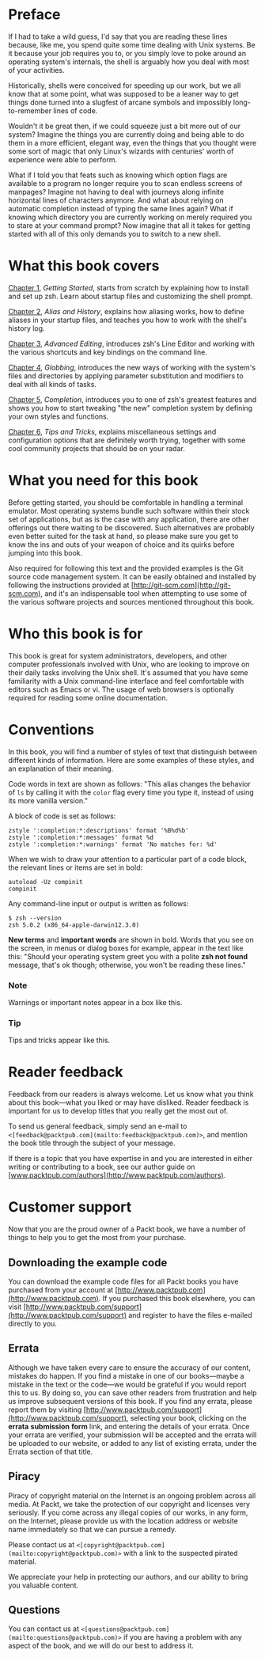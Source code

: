 # Preface

If I had to take a wild guess, I'd say that you are reading these lines because, like me, you spend quite some time dealing with Unix systems. Be it because your job requires you to, or you simply love to poke around an operating system's internals, the shell is arguably how you deal with most of your activities.

Historically, shells were conceived for speeding up our work, but we all know that at some point, what was supposed to be a leaner way to get things done turned into a slugfest of arcane symbols and impossibly long-to-remember lines of code.

Wouldn't it be great then, if we could squeeze just a bit more out of our system? Imagine the things you are currently doing and being able to do them in a more efficient, elegant way, even the things that you thought were some sort of magic that only Linux's wizards with centuries' worth of experience were able to perform.

What if I told you that feats such as knowing which option flags are available to a program no longer require you to scan endless screens of manpages? Imagine not having to deal with journeys along infinite horizontal lines of characters anymore. And what about relying on automatic completion instead of typing the same lines again? What if knowing which directory you are currently working on merely required you to stare at your command prompt? Now imagine that all it takes for getting started with all of this only demands you to switch to a new shell.

# What this book covers

[Chapter 1](ch01.html "Chapter 1. Getting Started"), *Getting Started*, starts from scratch by explaining how to install and set up zsh. Learn about startup files and customizing the shell prompt.

[Chapter 2](ch02.html "Chapter 2. Alias and History"), *Alias and History*, explains how aliasing works, how to define aliases in your startup files, and teaches you how to work with the shell's history log.

[Chapter 3](ch03.html "Chapter 3. Advanced Editing"), *Advanced Editing*, introduces zsh's Line Editor and working with the various shortcuts and key bindings on the command line.

[Chapter 4](ch04.html "Chapter 4. Globbing"), *Globbing*, introduces the new ways of working with the system's files and directories by applying parameter substitution and modifiers to deal with all kinds of tasks.

[Chapter 5](ch05.html "Chapter 5. Completion"), *Completion*, introduces you to one of zsh's greatest features and shows you how to start tweaking "the new" completion system by defining your own styles and functions.

[Chapter 6](ch06.html "Chapter 6. Tips and Tricks"), *Tips and Tricks*, explains miscellaneous settings and configuration options that are definitely worth trying, together with some cool community projects that should be on your radar.

# What you need for this book

Before getting started, you should be comfortable in handling a terminal emulator. Most operating systems bundle such software within their stock set of applications, but as is the case with any application, there are other offerings out there waiting to be discovered. Such alternatives are probably even better suited for the task at hand, so please make sure you get to know the ins and outs of your weapon of choice and its quirks before jumping into this book.

Also required for following this text and the provided examples is the Git source code management system. It can be easily obtained and installed by following the instructions provided at [http://git-scm.com](http://git-scm.com), and it's an indispensable tool when attempting to use some of the various software projects and sources mentioned throughout this book.

# Who this book is for

This book is great for system administrators, developers, and other computer professionals involved with Unix, who are looking to improve on their daily tasks involving the Unix shell. It's assumed that you have some familiarity with a Unix command-line interface and feel comfortable with editors such as Emacs or vi. The usage of web browsers is optionally required for reading some online documentation.

# Conventions

In this book, you will find a number of styles of text that distinguish between different kinds of information. Here are some examples of these styles, and an explanation of their meaning.

Code words in text are shown as follows: "This alias changes the behavior of `ls` by calling it with the `color` flag every time you type it, instead of using its more vanilla version."

A block of code is set as follows:

```
zstyle ':completion:*:descriptions' format '%B%d%b'
zstyle ':completion:*:messages' format %d
zstyle ':completion:*:warnings' format 'No matches for: %d'
```

When we wish to draw your attention to a particular part of a code block, the relevant lines or items are set in bold:

```
autoload -Uz compinit
compinit

```

Any command-line input or output is written as follows:

```
$ zsh --version
zsh 5.0.2 (x86_64-apple-darwin12.3.0)

```

**New terms** and **important words** are shown in bold. Words that you see on the screen, in menus or dialog boxes for example, appear in the text like this: "Should your operating system greet you with a polite **zsh not found** message, that's ok though; otherwise, you won't be reading these lines."

### Note

Warnings or important notes appear in a box like this.

### Tip

Tips and tricks appear like this.

# Reader feedback

Feedback from our readers is always welcome. Let us know what you think about this book—what you liked or may have disliked. Reader feedback is important for us to develop titles that you really get the most out of.

To send us general feedback, simply send an e-mail to `<[feedback@packtpub.com](mailto:feedback@packtpub.com)>`, and mention the book title through the subject of your message.

If there is a topic that you have expertise in and you are interested in either writing or contributing to a book, see our author guide on [www.packtpub.com/authors](http://www.packtpub.com/authors).

# Customer support

Now that you are the proud owner of a Packt book, we have a number of things to help you to get the most from your purchase.

## Downloading the example code

You can download the example code files for all Packt books you have purchased from your account at [http://www.packtpub.com](http://www.packtpub.com). If you purchased this book elsewhere, you can visit [http://www.packtpub.com/support](http://www.packtpub.com/support) and register to have the files e-mailed directly to you.

## Errata

Although we have taken every care to ensure the accuracy of our content, mistakes do happen. If you find a mistake in one of our books—maybe a mistake in the text or the code—we would be grateful if you would report this to us. By doing so, you can save other readers from frustration and help us improve subsequent versions of this book. If you find any errata, please report them by visiting [http://www.packtpub.com/support](http://www.packtpub.com/support), selecting your book, clicking on the **errata** **submission** **form** link, and entering the details of your errata. Once your errata are verified, your submission will be accepted and the errata will be uploaded to our website, or added to any list of existing errata, under the Errata section of that title.

## Piracy

Piracy of copyright material on the Internet is an ongoing problem across all media. At Packt, we take the protection of our copyright and licenses very seriously. If you come across any illegal copies of our works, in any form, on the Internet, please provide us with the location address or website name immediately so that we can pursue a remedy.

Please contact us at `<[copyright@packtpub.com](mailto:copyright@packtpub.com)>` with a link to the suspected pirated material.

We appreciate your help in protecting our authors, and our ability to bring you valuable content.

## Questions

You can contact us at `<[questions@packtpub.com](mailto:questions@packtpub.com)>` if you are having a problem with any aspect of the book, and we will do our best to address it.